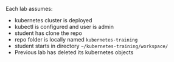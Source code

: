 Each lab assumes:
- kubernetes cluster is deployed
- kubectl is configured and user is admin
- student has clone the repo
- repo folder is locally named `kubernetes-training`
- student starts in directory `~/kubernetes-training/workspace/`
- Previous lab has deleted its kubernetes objects
